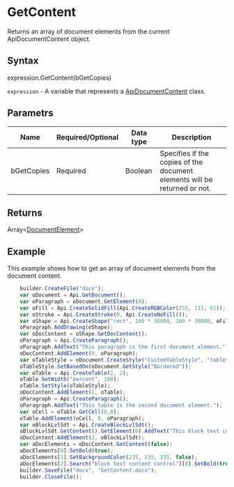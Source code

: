 # GetContent

Returns an array of document elements from the current ApiDocumentContent object.

## Syntax

expression.GetContent(bGetCopies)

`expression` - A variable that represents a [ApiDocumentContent](../ApiDocumentContent.md) class.

## Parametrs

| **Name** | **Required/Optional** | **Data type** | **Description** |
| ------------- | ------------- | ------------- | ------------- |
| bGetCopies | Required | Boolean | Specifies if the copies of the document elements will be returned or not. |

## Returns

Array<[DocumentElement](../../../Enumerations/DocumentElement.md)>

## Example

This example shows how to get an array of document elements from the document content.

```javascript
	builder.CreateFile("docx");
	var oDocument = Api.GetDocument();
	var oParagraph = oDocument.GetElement(0);
	var oFill = Api.CreateSolidFill(Api.CreateRGBColor(255, 111, 61));
	var oStroke = Api.CreateStroke(0, Api.CreateNoFill());
	var oShape = Api.CreateShape("rect", 100 * 36000, 100 * 36000, oFill, oStroke);
	oParagraph.AddDrawing(oShape);
	var oDocContent = oShape.GetDocContent();
	oParagraph = Api.CreateParagraph();
	oParagraph.AddText("This paragraph is the first document element.");
	oDocContent.AddElement(0, oParagraph);
	var oTableStyle = oDocument.CreateStyle("CustomTableStyle", "table");
	oTableStyle.SetBasedOn(oDocument.GetStyle("Bordered"));
	var oTable = Api.CreateTable(2, 2);
	oTable.SetWidth("percent", 100);
	oTable.SetStyle(oTableStyle);
	oDocContent.AddElement(1, oTable);
	oParagraph = Api.CreateParagraph();
	oParagraph.AddText("This table is the second document element.");
	var oCell = oTable.GetCell(0,0);
	oTable.AddElement(oCell, 0, oParagraph);
	var oBlockLvlSdt = Api.CreateBlockLvlSdt();
	oBlockLvlSdt.GetContent().GetElement(0).AddText("This block text content control is the third document element.");
	oDocContent.AddElement(2, oBlockLvlSdt);
	var aDocElements = oDocContent.GetContent(false);
	aDocElements[0].SetBold(true);
	aDocElements[1].SetBackgroundColor(235, 235, 235, false);
	aDocElements[2].Search("block text content control")[0].SetBold(true);
	builder.SaveFile("docx", "GetContent.docx");
	builder.CloseFile();
```